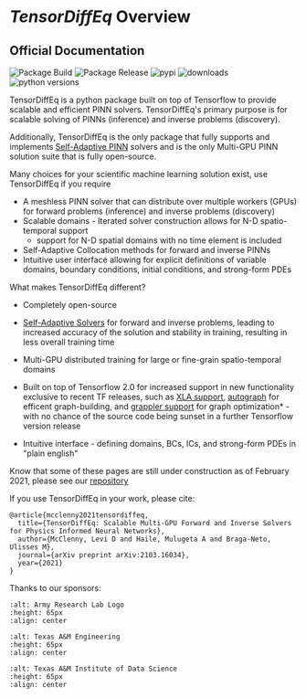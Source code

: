 *TensorDiffEq* Overview
============================
## Official Documentation



![Package Build](https://github.com/tensordiffeq/TensorDiffEq/workflows/Package%20Build/badge.svg)
![Package Release](https://github.com/tensordiffeq/TensorDiffEq/workflows/Package%20Release/badge.svg)
![pypi](https://img.shields.io/pypi/v/tensordiffeq)
![downloads](https://img.shields.io/pypi/dm/tensordiffeq)
![python versions](https://img.shields.io/pypi/pyversions/tensordiffeq)


TensorDiffEq is a python package built on top of Tensorflow to provide scalable and efficient
PINN solvers. TensorDiffEq's primary purpose is for scalable solving of PINNs (inference) and 
inverse problems (discovery). 

Additionally, TensorDiffEq is the only package that fully supports and implements [Self-Adaptive PINN](https://arxiv.org/abs/2009.04544) solvers 
and is the only Multi-GPU PINN solution suite that is fully open-source. 

Many choices for your scientific machine learning solution exist, use TensorDiffEq if you require
- A meshless PINN solver that can distribute over multiple workers (GPUs) for
  forward problems (inference) and inverse problems (discovery)
- Scalable domains - Iterated solver construction allows for N-D spatio-temporal support
  - support for N-D spatial domains with no time element is included
- Self-Adaptive Collocation methods for forward and inverse PINNs
- Intuitive user interface allowing for explicit definitions of variable domains, 
  boundary conditions, initial conditions, and strong-form PDEs 
  
What makes TensorDiffEq different?
- Completely open-source
- [Self-Adaptive Solvers](https://arxiv.org/abs/2009.04544) for forward and inverse problems, leading to increased accuracy of the solution and stability in training, resulting in 
  less overall training time 
- Multi-GPU distributed training for large or fine-grain spatio-temporal domains
- Built on top of Tensorflow 2.0 for increased support in new functionality exclusive to recent TF releases, such as [XLA support](https://www.tensorflow.org/xla), 
[autograph](https://blog.tensorflow.org/2018/07/autograph-converts-python-into-tensorflow-graphs.html) for efficent graph-building, and [grappler support](https://www.tensorflow.org/guide/graph_optimization)
  for graph optimization* - with no chance of the source code being sunset in a further Tensorflow version release
  
- Intuitive interface - defining domains, BCs, ICs, and strong-form PDEs in "plain english"

Know that some of these pages are still under construction as of February 2021, please see our [repository](https://github.com/tensordiffeq/tdq-docs)

If you use TensorDiffEq in your work, please cite:

```{code}
@article{mcclenny2021tensordiffeq,
  title={TensorDiffEq: Scalable Multi-GPU Forward and Inverse Solvers for Physics Informed Neural Networks},
  author={McClenny, Levi D and Haile, Mulugeta A and Braga-Neto, Ulisses M},
  journal={arXiv preprint arXiv:2103.16034},
  year={2021}
}
```

Thanks to our sponsors:  



[comment]: <> (![Army Research Lab Logo]&#40;images/ARL-logo.jpg&#41;)

[comment]: <> (![Texas A&M Engineering]&#40;images/engineering-logo.png&#41;  )


```{image} images/devcom.png
:alt: Army Research Lab Logo
:height: 65px
:align: center
```  


```{image} images/engineering-logo.png
:alt: Texas A&M Engineering
:height: 65px
:align: center
```  


```{image} images/tamids.png
:alt: Texas A&M Institute of Data Science
:height: 65px
:align: center
```



